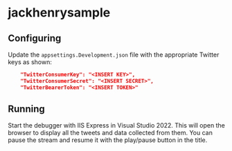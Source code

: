 # jackhenrysample

## Configuring

Update the `appsettings.Development.json` file with the appropriate Twitter keys as shown:

```json
    "TwitterConsumerKey": "<INSERT KEY>",
    "TwitterConsumerSecret": "<INSERT SECRET>",
    "TwitterBearerToken": "<INSERT TOKEN>"
```

## Running

Start the debugger with IIS Express in Visual Studio 2022.  This will open the browser to display all the tweets and data collected from them.  You can pause the stream and resume it with the play/pause button in the title.
